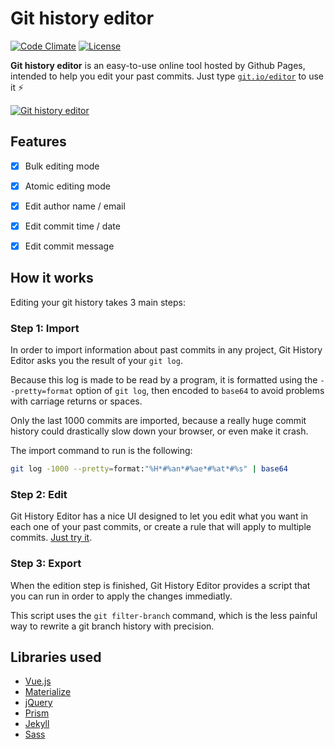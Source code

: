 # Git history editor

[![Code Climate](https://img.shields.io/codeclimate/github/bokub/git-history-editor.svg)](https://codeclimate.com/github/bokub/git-history-editor)
[![License](https://img.shields.io/badge/license-Apache_2.0-f49068.svg)](https://raw.githubusercontent.com/bokub/git-history-editor/master/LICENSE)

**Git history editor** is an easy-to-use online tool hosted by Github Pages, intended to help you edit your past commits.
Just type [`git.io/editor`](https://git.io/editor) to use it ⚡️

[![Git history editor](http://bit.ly/2eOyTGA)](https://git.io/editor)


## Features

- [X] Bulk editing mode
- [x] Atomic editing mode
- [x] Edit author name / email
- [x] Edit commit time / date
- [x] Edit commit message


## How it works

Editing your git history takes 3 main steps:


### Step 1: Import

In order to import information about past commits in any project, Git History Editor asks you the result of your `git log`.

Because this log is made to be read by a program, it is formatted using the `--pretty=format` option of `git log`, then encoded
to `base64` to avoid problems with carriage returns or spaces. 

Only the last 1000 commits are imported, because a really huge commit history could drastically slow down your browser, or even make it crash.

The import command to run is the following:

```bash
git log -1000 --pretty=format:"%H*#%an*#%ae*#%at*#%s" | base64
```


### Step 2: Edit

Git History Editor has a nice UI designed to let you edit what you want in each one of your past commits, or create a rule that will apply to multiple commits. [Just try it](https://git.io/editor).


### Step 3: Export

When the edition step is finished, Git History Editor provides a script that you can run in order to apply the changes immediatly.

This script uses the `git filter-branch` command, which is the less painful way to rewrite a git branch history with precision.


## Libraries used

- [Vue.js](https://github.com/vuejs/vue)
- [Materialize](https://github.com/Dogfalo/materialize)
- [jQuery](https://github.com/jquery/jquery)
- [Prism](https://github.com/PrismJS/prism)
- [Jekyll](https://github.com/jekyll/jekyll)
- [Sass](https://github.com/sass/sass)

